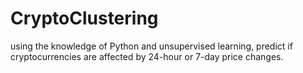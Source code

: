 # CryptoClustering
using the knowledge of Python and unsupervised learning, predict if cryptocurrencies are affected by 24-hour or 7-day price changes.